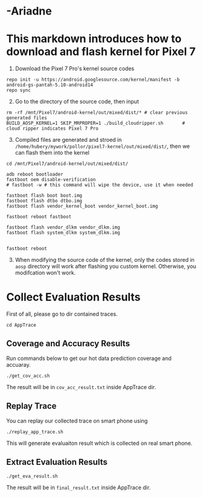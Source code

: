 # -Ariadne

# This markdown introduces how to download and flash kernel for Pixel 7

1. Download the Pixel 7 Pro's kernel source codes
```shell
repo init -u https://android.googlesource.com/kernel/manifest -b android-gs-pantah-5.10-android14
repo sync
```

2. Go to the directory of the source code, then input 
```shell
rm -rf /mnt/Pixel7/android-kernel/out/mixed/dist/* # clear previous generated files
BUILD_AOSP_KERNEL=1 SKIP_MRPROPER=1 ./build_cloudripper.sh       # cloud ripper indicates Pixel 7 Pro
```

3. Compiled files are generated and stroed in `/home/hubery/mywork/pollor/pixel7-kernel/out/mixed/dist/`, then we can flash them into the kernel
```shell
cd /mnt/Pixel7/android-kernel/out/mixed/dist/

adb reboot bootloader
fastboot oem disable-verification
# fastboot -w # this command will wipe the device, use it when needed

fastboot flash boot boot.img
fastboot flash dtbo dtbo.img
fastboot flash vendor_kernel_boot vendor_kernel_boot.img

fastboot reboot fastboot

fastboot flash vendor_dlkm vendor_dlkm.img
fastboot flash system_dlkm system_dlkm.img


fastboot reboot
```

3. When modifying the source code of the kernel, only the codes stored in `aosp` directory will work after flashing you custom kernel. Otherwise, you modifcation won't work.




# Collect Evaluation Results
First of all, please go to dir contained traces.
```
cd AppTrace
```
## Coverage and Accuracy Results 

Run commands below to get our hot data prediction coverage and accuaray.
```
./get_cov_acc.sh
```
The result will be in ```cov_acc_result.txt``` inside AppTrace dir.

## Replay Trace

You can replay our collected trace on smart phone using
```
./replay_app_trace.sh
```
This will generate evaluaiton result which is collected on real smart phone.

## Extract Evaluation Results 
```
./get_eva_result.sh
```
The result will be in ```final_result.txt``` inside AppTrace dir.
